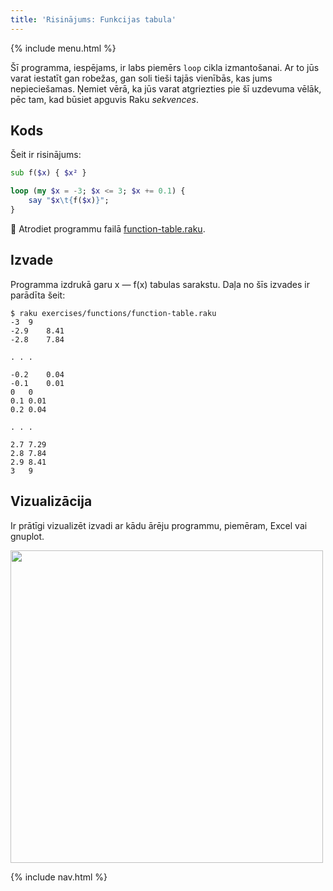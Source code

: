 ```yaml
---
title: 'Risinājums: Funkcijas tabula'
---
```


{% include menu.html %}

Šī programma, iespējams, ir labs piemērs `loop` cikla izmantošanai. Ar to jūs varat iestatīt gan robežas, gan soli tieši tajās vienībās, kas jums nepieciešamas. Ņemiet vērā, ka jūs varat atgriezties pie šī uzdevuma vēlāk, pēc tam, kad būsiet apguvis Raku _sekvences_.

## Kods

Šeit ir risinājums:

```raku
sub f($x) { $x² }

loop (my $x = -3; $x <= 3; $x += 0.1) {
    say "$x\t{f($x)}";
}
```

🦋 Atrodiet programmu failā [function-table.raku](https://github.com/ash/raku-course/blob/master/exercises/functions/function-table.raku).

## Izvade

Programma izdrukā garu x — f(x) tabulas sarakstu. Daļa no šīs izvades ir parādīta šeit:

```console
$ raku exercises/functions/function-table.raku
-3	9
-2.9	8.41
-2.8	7.84

. . .

-0.2	0.04
-0.1	0.01
0	0
0.1	0.01
0.2	0.04

. . .

2.7	7.29
2.8	7.84
2.9	8.41
3	9
```

## Vizualizācija

Ir prātīgi vizualizēt izvadi ar kādu ārēju programmu, piemēram, Excel vai gnuplot.

<img src="../f-graph.png" style="width: 500px; height: auto" />

{% include nav.html %}